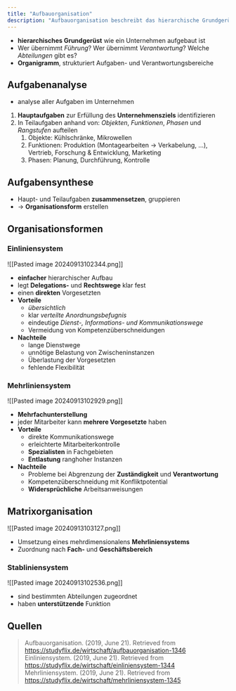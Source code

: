 ```yaml
---
title: "Aufbauorganisation"
description: "Aufbauorganisation beschreibt das hierarchische Grundgerüst eines Unternehmens, einschließlich Führung, Verantwortung und Abteilungen. Sie umfasst Aufgabenanalyse und -synthese sowie Organisationsformen wie Einlinien-, Mehrlinien- und Matrixsystem. Das Organigramm strukturiert Aufgaben- und Verantwortungsbereiche."
---
```


- **hierarchisches Grundgerüst** wie ein Unternehmen aufgebaut ist
- Wer übernimmt *Führung*? Wer übernimmt *Verantwortung*? Welche *Abteilungen* gibt es?
- **Organigramm**, strukturiert Aufgaben- und Verantwortungsbereiche

## Aufgabenanalyse
- analyse aller Aufgaben im Unternehmen
1. **Hauptaufgaben** zur Erfüllung des **Unternehmensziels** identifizieren 
2. In Teilaufgaben anhand von: *Objekten*, *Funktionen*, *Phasen* und *Rangstufen* aufteilen
	1. Objekte: Kühlschränke, Mikrowellen
	2. Funktionen: Produktion (Montagearbeiten -> Verkabelung, ...), Vertrieb, Forschung & Entwicklung, Marketing
	3. Phasen: Planung, Durchführung, Kontrolle

## Aufgabensynthese
- Haupt- und Teilaufgaben **zusammensetzen**, gruppieren
- -> **Organisationsform** erstellen

## Organisationsformen

### Einliniensystem
![[Pasted image 20240913102344.png]]
- **einfacher** hierarchischer Aufbau
- legt **Delegations-** und **Rechtswege** klar fest
- einen **direkten** Vorgesetzten
- **Vorteile**
	- *übersichtlich*
	- klar *verteilte Anordnungsbefugnis*
	- eindeutige *Dienst-, Informations- und Kommunikationswege*
	- Vermeidung von Kompetenzüberschneidungen
- **Nachteile**
	- lange Dienstwege
	- unnötige Belastung von Zwischeninstanzen
	- Überlastung der Vorgesetzten
	- fehlende Flexibilität

### Mehrliniensystem
![[Pasted image 20240913102929.png]]
- **Mehrfachunterstellung**
- jeder Mitarbeiter kann **mehrere Vorgesetzte** haben
- **Vorteile**
	- direkte Kommunikationswege
	- erleichterte Mitarbeiterkontrolle
	- **Spezialisten** in Fachgebieten
	- **Entlastung** ranghoher Instanzen
- **Nachteile**
	- Probleme bei Abgrenzung der **Zuständigkeit** und **Verantwortung**
	- Kompetenzüberschneidung mit Konfliktpotential
	- **Widersprüchliche** Arbeitsanweisungen

## Matrixorganisation
![[Pasted image 20240913103127.png]] 
- Umsetzung eines mehrdimensionalens **Mehrliniensystems**
- Zuordnung nach **Fach-** und **Geschäftsbereich** 


### Stabliniensystem
![[Pasted image 20240913102536.png]]
- sind bestimmten Abteilungen zugeordnet
- haben **unterstützende** Funktion

## Quellen

> Aufbauorganisation. (2019, June 21). Retrieved from https://studyflix.de/wirtschaft/aufbauorganisation-1346
> Einliniensystem. (2019, June 21). Retrieved from https://studyflix.de/wirtschaft/einliniensystem-1344
> Mehrliniensystem. (2019, June 21). Retrieved from https://studyflix.de/wirtschaft/mehrliniensystem-1345